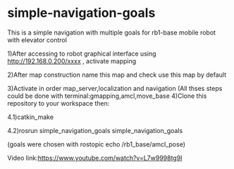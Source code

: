 # simple-navigation-goals
This is a simple navigation with multiple goals for rb1-base mobile robot with elevator control

1)After accessing to robot graphical interface using http://192.168.0.200/xxxx , activate mapping

2)After map construction name this map and check use this map by default

3)Activate in order map_server,localization and navigation (All thses steps could be done with terminal:gmapping,amcl,move_base 4)Clone this repository to your workspace then:

4.1)catkin_make

4.2)rosrun simple_navigation_goals simple_navigation_goals

(goals were chosen with rostopic echo /rb1_base/amcl_pose)

Video link:https://www.youtube.com/watch?v=L7w9998tg9I
